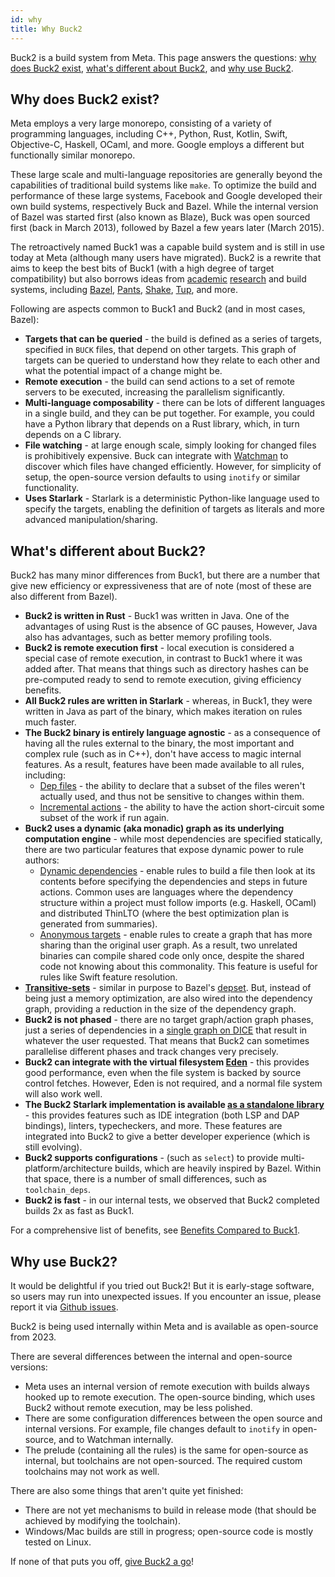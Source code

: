 ```yaml
---
id: why
title: Why Buck2
---
```


Buck2 is a build system from Meta. This page answers the questions:
[why does Buck2 exist](#why-does-buck2-exist),
[what's different about Buck2](#whats-different-about-buck2), and
[why use Buck2](#why-use-buck2).

## Why does Buck2 exist?

Meta employs a very large monorepo, consisting of a variety of programming
languages, including C++, Python, Rust, Kotlin, Swift, Objective-C, Haskell,
OCaml, and more. Google employs a different but functionally similar monorepo.

These large scale and multi-language repositories are generally beyond the
capabilities of traditional build systems like `make`. To optimize the build and
performance of these large systems, Facebook and Google developed their own
build systems, respectively Buck and Bazel. While the internal version of Bazel
was started first (also known as Blaze), Buck was open sourced first (back in
March 2013), followed by Bazel a few years later (March 2015).

The retroactively named Buck1 was a capable build system and is still in use
today at Meta (although many users have migrated). Buck2 is a rewrite that aims
to keep the best bits of Buck1 (with a high degree of target compatibility) but
also borrows ideas from [academic](https://ndmitchell.com/#shake_10_sep_2012)
[research](https://ndmitchell.com/#shake_21_apr_2020) and build systems,
including [Bazel](https://bazel.build/), [Pants](https://www.pantsbuild.org/),
[Shake](https://shakebuild.com/), [Tup](https://gittup.org/tup/), and more.

Following are aspects common to Buck1 and Buck2 (and in most cases, Bazel):

- **Targets that can be queried** - the build is defined as a series of targets,
  specified in `BUCK` files, that depend on other targets. This graph of targets
  can be queried to understand how they relate to each other and what the
  potential impact of a change might be.
- **Remote execution** - the build can send actions to a set of remote servers
  to be executed, increasing the parallelism significantly.
- **Multi-language composability** - there can be lots of different languages in
  a single build, and they can be put together. For example, you could have a
  Python library that depends on a Rust library, which, in turn depends on a C
  library.
- **File watching** - at large enough scale, simply looking for changed files is
  prohibitively expensive. Buck can integrate with
  [Watchman](https://facebook.github.io/watchman/) to discover which files have
  changed efficiently. However, for simplicity of setup, the open-source version
  defaults to using `inotify` or similar functionality.
- **Uses Starlark** - Starlark is a deterministic Python-like language used to
  specify the targets, enabling the definition of targets as literals and more
  advanced manipulation/sharing.

## What's different about Buck2?

Buck2 has many minor differences from Buck1, but there are a number that give
new efficiency or expressiveness that are of note (most of these are also
different from Bazel).

- **Buck2 is written in Rust** - Buck1 was written in Java. One of the
  advantages of using Rust is the absence of GC pauses, However, Java also has
  advantages, such as better memory profiling tools.
- **Buck2 is remote execution first** - local execution is considered a special
  case of remote execution, in contrast to Buck1 where it was added after. That
  means that things such as directory hashes can be pre-computed ready to send
  to remote execution, giving efficiency benefits.
- **All Buck2 rules are written in Starlark** - whereas, in Buck1, they were
  written in Java as part of the binary, which makes iteration on rules much
  faster.
- **The Buck2 binary is entirely language agnostic** - as a consequence of
  having all the rules external to the binary, the most important and complex
  rule (such as in C++), don't have access to magic internal features. As a
  result, features have been made available to all rules, including:
  - [Dep files](rule_authors/dep_files.md) - the ability to declare that a
    subset of the files weren't actually used, and thus not be sensitive to
    changes within them.
  - [Incremental actions](rule_authors/incremental_actions.md) - the ability to
    have the action short-circuit some subset of the work if run again.
- **Buck2 uses a dynamic (aka monadic) graph as its underlying computation
  engine** - while most dependencies are specified statically, there are two
  particular features that expose dynamic power to rule authors:
  - [Dynamic dependencies](rule_authors/dynamic_dependencies.md) - enable rules
    to build a file then look at its contents before specifying the dependencies
    and steps in future actions. Common uses are languages where the dependency
    structure within a project must follow imports (e.g. Haskell, OCaml) and
    distributed ThinLTO (where the best optimization plan is generated from
    summaries).
  - [Anonymous targets](rule_authors/anon_targets.md) - enable rules to create a
    graph that has more sharing than the original user graph. As a result, two
    unrelated binaries can compile shared code only once, despite the shared
    code not knowing about this commonality. This feature is useful for rules
    like Swift feature resolution.
- **[Transitive-sets](rule_authors/transitive_sets.md)** - similar in purpose to
  Bazel's [depset](https://bazel.build/rules/lib/depset). But, instead of being
  just a memory optimization, are also wired into the dependency graph,
  providing a reduction in the size of the dependency graph.
- **Buck2 is not phased** - there are no target graph/action graph phases, just
  a series of dependencies in a
  [single graph on DICE](https://github.com/facebook/buck2/blob/main/dice/dice/docs/index.md)
  that result in whatever the user requested. That means that Buck2 can
  sometimes parallelise different phases and track changes very precisely.
- **Buck2 can integrate with the virtual filesystem
  [Eden](https://github.com/facebook/sapling)** - this provides good
  performance, even when the file system is backed by source control fetches.
  However, Eden is not required, and a normal file system will also work well.
- **The Buck2 Starlark implementation is available
  [as a standalone library](https://developers.facebook.com/blog/post/2021/04/08/rust-starlark-library/)** -
  this provides features such as IDE integration (both LSP and DAP bindings),
  linters, typecheckers, and more. These features are integrated into Buck2 to
  give a better developer experience (which is still evolving).
- **Buck2 supports configurations** - (such as `select`) to provide
  multi-platform/architecture builds, which are heavily inspired by Bazel.
  Within that space, there is a number of small differences, such as
  `toolchain_deps`.
- **Buck2 is fast** - in our internal tests, we observed that Buck2 completed
  builds 2x as fast as Buck1.

For a comprehensive list of benefits, see
[Benefits Compared to Buck1](benefits.md).

## Why use Buck2?

It would be delightful if you tried out Buck2! But it is early-stage software,
so users may run into unexpected issues. If you encounter an issue, please
report it via [Github issues](https://github.com/facebook/buck2/issues).

Buck2 is being used internally within Meta and is available as open-source
from 2023.

There are several differences between the internal and open-source versions:

- Meta uses an internal version of remote execution with builds always hooked up
  to remote execution. The open-source binding, which uses Buck2 without remote
  execution, may be less polished.
- There are some configuration differences between the open source and internal
  versions. For example, file changes default to `inotify` in open-source, and
  to Watchman internally.
- The prelude (containing all the rules) is the same for open-source as
  internal, but toolchains are not open-sourced. The required custom toolchains
  may not work as well.

There are also some things that aren't quite yet finished:

- There are not yet mechanisms to build in release mode (that should be achieved
  by modifying the toolchain).
- Windows/Mac builds are still in progress; open-source code is mostly tested on
  Linux.

If none of that puts you off, [give Buck2 a go](getting_started.md)!
